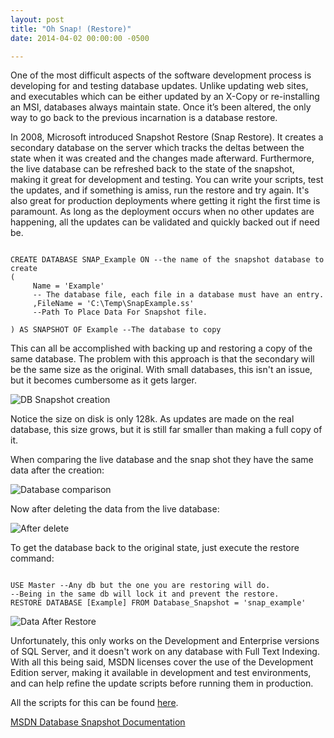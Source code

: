 ```yaml
---
layout: post
title: "Oh Snap! (Restore)"
date: 2014-04-02 00:00:00 -0500

---
```


One of the most difficult aspects of the software development process is developing for and testing database updates.  Unlike updating web sites, and executables which can be either updated by an X-Copy or re-installing an MSI, databases always maintain state.  Once it’s been altered, the only way to go back to the previous incarnation is a database restore.  

In 2008, Microsoft introduced Snapshot Restore (Snap Restore).  It creates a secondary database on the server which tracks the deltas between the state when it was created and the changes made afterward.  Furthermore, the live database can be refreshed back to the state of the snapshot, making it great for development and testing.  You can write your scripts, test the updates, and if something is amiss, run the restore and try again.  It's also great for production deployments where getting it right the first time is paramount.  As long as the deployment occurs when no other updates are happening, all the updates can be validated and quickly backed out if need be. 


```

CREATE DATABASE SNAP_Example ON --the name of the snapshot database to create
(
     Name = 'Example' 
     -- The database file, each file in a database must have an entry.
     ,FileName = 'C:\Temp\SnapExample.ss' 
     --Path To Place Data For Snapshot file.

) AS SNAPSHOT OF Example --The database to copy

```



This can all be accomplished with backing up and restoring a copy of the same database.  The problem with this approach is that the secondary will be the same size as the original.  With small databases, this isn't an issue, but it becomes cumbersome as it gets larger.  

<img src="https://raw.githubusercontent.com/kemiller2002/StructuredSight/master/SnapRestore/Images/SnapBefore.jpg" alt="DB Snapshot creation" />

Notice the size on disk is only 128k.  As updates are made on the real database, this size grows, but it is still far smaller than making a full copy of it. 

When comparing the live database and the snap shot they have the same data after the creation: 

<img src="https://raw.githubusercontent.com/kemiller2002/StructuredSight/master/SnapRestore/Images/ComparingDBs.jpg" alt="Database comparison" />

Now after deleting the data from the live database: 

<img src="https://raw.githubusercontent.com/kemiller2002/StructuredSight/master/SnapRestore/Images/QueryAfterDelete.jpg" alt="After delete" />

To get the database back to the original state, just execute the restore command: 


```

USE Master --Any db but the one you are restoring will do.  
--Being in the same db will lock it and prevent the restore.
RESTORE DATABASE [Example] FROM Database_Snapshot = 'snap_example'

```


<img src="https://raw.githubusercontent.com/kemiller2002/StructuredSight/master/SnapRestore/Images/DataAfterRestore.jpg" alt="Data After Restore" />

Unfortunately, this only works on the Development and Enterprise versions of SQL Server, and it doesn't work on any database with Full Text Indexing.  With all this being said, MSDN licenses cover the use of the Development Edition server, making it available in development and test environments, and can help refine the update scripts before running them in production.  

All the scripts for this can be found <a href="https://github.com/kemiller2002/StructuredSight/tree/master/SnapRestore" title="Data Scripts" target="_blank">here</a>.

<a href="http://technet.microsoft.com/en-us/library/ms175158.aspx" title="MSDN" target="_blank">MSDN Database Snapshot Documentation</a>

